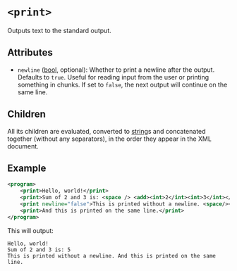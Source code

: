 # `<print>`

Outputs text to the standard output.

## Attributes

- `newline` ([bool](./data_types/bool.md), optional): Whether to print a newline after the output. Defaults to `true`. Useful for reading input from the user or printing something in chunks. If set to `false`, the next output will continue on the same line.

## Children

All its children are evaluated, converted to [string](./data_types/string.md)s and concatenated together (without any separators), in the order they appear in the XML document.

## Example

```xml
<program>
    <print>Hello, world!</print>
    <print>Sum of 2 and 3 is: <space /> <add><int>2</int><int>3</int></add></print>
    <print newline="false">This is printed without a newline. <space/></print>
    <print>And this is printed on the same line.</print>
</program>
```

This will output:

```
Hello, world!
Sum of 2 and 3 is: 5
This is printed without a newline. And this is printed on the same line.
```
